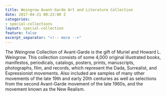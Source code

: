 ```yaml
---
title: Weingrow Avant-Garde Art and Literature Collection
date: 2017-04-21 08:23:00 Z
categories:
- special-collections
layout: special-collection
feature: false
excerpt_separator: "<!-- more -->"
---
```


The Weingrow Collection of Avant-Garde is the gift of Muriel and Howard L. Weingrow. This collection consists of some 4,000 original illustrated books, manifestos, periodicals, catalogs, posters, prints, manuscripts, photographs, film, and records, which represent the Dada, Surrealist, and Expressionist movements. Also included are samples of many other movements of the late 19th and early 20th centuries as well as selections from the second Avant-Garde movement of the late 1960s, and the movement known as the New Realism.
<!-- more -->

